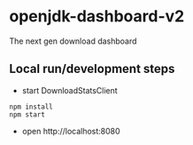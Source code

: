 # openjdk-dashboard-v2
The next gen download dashboard

## Local run/development steps

- start DownloadStatsClient
```
npm install
npm start
```

- open http://localhost:8080


